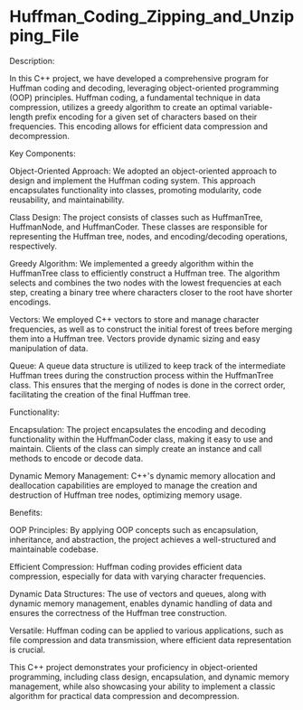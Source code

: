 # Huffman_Coding_Zipping_and_Unzipping_File

Description:

In this C++ project, we have developed a comprehensive program for Huffman coding and decoding, leveraging object-oriented programming (OOP) principles. Huffman coding, a fundamental technique in data compression, utilizes a greedy algorithm to create an optimal variable-length prefix encoding for a given set of characters based on their frequencies. This encoding allows for efficient data compression and decompression.

Key Components:

Object-Oriented Approach: We adopted an object-oriented approach to design and implement the Huffman coding system. This approach encapsulates functionality into classes, promoting modularity, code reusability, and maintainability.

Class Design: The project consists of classes such as HuffmanTree, HuffmanNode, and HuffmanCoder. These classes are responsible for representing the Huffman tree, nodes, and encoding/decoding operations, respectively.

Greedy Algorithm: We implemented a greedy algorithm within the HuffmanTree class to efficiently construct a Huffman tree. The algorithm selects and combines the two nodes with the lowest frequencies at each step, creating a binary tree where characters closer to the root have shorter encodings.

Vectors: We employed C++ vectors to store and manage character frequencies, as well as to construct the initial forest of trees before merging them into a Huffman tree. Vectors provide dynamic sizing and easy manipulation of data.

Queue: A queue data structure is utilized to keep track of the intermediate Huffman trees during the construction process within the HuffmanTree class. This ensures that the merging of nodes is done in the correct order, facilitating the creation of the final Huffman tree.

Functionality:

Encapsulation: The project encapsulates the encoding and decoding functionality within the HuffmanCoder class, making it easy to use and maintain. Clients of the class can simply create an instance and call methods to encode or decode data.

Dynamic Memory Management: C++'s dynamic memory allocation and deallocation capabilities are employed to manage the creation and destruction of Huffman tree nodes, optimizing memory usage.

Benefits:

OOP Principles: By applying OOP concepts such as encapsulation, inheritance, and abstraction, the project achieves a well-structured and maintainable codebase.

Efficient Compression: Huffman coding provides efficient data compression, especially for data with varying character frequencies.

Dynamic Data Structures: The use of vectors and queues, along with dynamic memory management, enables dynamic handling of data and ensures the correctness of the Huffman tree construction.

Versatile: Huffman coding can be applied to various applications, such as file compression and data transmission, where efficient data representation is crucial.

This C++ project demonstrates your proficiency in object-oriented programming, including class design, encapsulation, and dynamic memory management, while also showcasing your ability to implement a classic algorithm for practical data compression and decompression.
